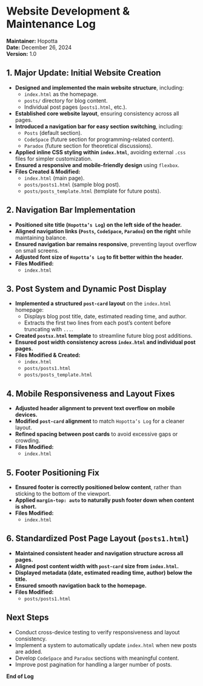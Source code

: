 # Website Development & Maintenance Log  
**Maintainer:** Hopotta  
**Date:** December 26, 2024  
**Version:** 1.0  

## 1. Major Update: Initial Website Creation  
- **Designed and implemented the main website structure**, including:  
  - `index.html` as the homepage.  
  - `posts/` directory for blog content.  
  - Individual post pages (`posts1.html`, etc.).  
- **Established core website layout**, ensuring consistency across all pages.  
- **Introduced a navigation bar for easy section switching**, including:  
  - `Posts` (default section).  
  - `CodeSpace` (future section for programming-related content).  
  - `Paradox` (future section for theoretical discussions).  
- **Applied inline CSS styling within `index.html`**, avoiding external `.css` files for simpler customization.  
- **Ensured a responsive and mobile-friendly design** using `flexbox`.  
- **Files Created & Modified:**  
  - `index.html` (main page).  
  - `posts/posts1.html` (sample blog post).  
  - `posts/posts_template.html` (template for future posts).  

## 2. Navigation Bar Implementation  
- **Positioned site title (`Hopotta’s Log`) on the left side of the header.**  
- **Aligned navigation links (`Posts`, `CodeSpace`, `Paradox`) on the right** while maintaining balance.  
- **Ensured navigation bar remains responsive**, preventing layout overflow on small screens.  
- **Adjusted font size of `Hopotta’s Log` to fit better within the header.**  
- **Files Modified:**  
  - `index.html`  

## 3. Post System and Dynamic Post Display  
- **Implemented a structured `post-card` layout** on the `index.html` homepage:  
  - Displays blog post title, date, estimated reading time, and author.  
  - Extracts the first two lines from each post’s content before truncating with `...`.  
- **Created `postsx.html` template** to streamline future blog post additions.  
- **Ensured post width consistency across `index.html` and individual post pages.**  
- **Files Modified & Created:**  
  - `index.html`  
  - `posts/posts1.html`  
  - `posts/posts_template.html`  

## 4. Mobile Responsiveness and Layout Fixes  
- **Adjusted header alignment to prevent text overflow on mobile devices.**  
- **Modified `post-card` alignment** to match `Hopotta’s Log` for a cleaner layout.  
- **Refined spacing between post cards** to avoid excessive gaps or crowding.  
- **Files Modified:**  
  - `index.html`  

## 5. Footer Positioning Fix  
- **Ensured footer is correctly positioned below content**, rather than sticking to the bottom of the viewport.  
- **Applied `margin-top: auto` to naturally push footer down when content is short.**  
- **Files Modified:**  
  - `index.html`  

## 6. Standardized Post Page Layout (`posts1.html`)  
- **Maintained consistent header and navigation structure across all pages.**  
- **Aligned post content width with `post-card` size from `index.html`.**  
- **Displayed metadata (date, estimated reading time, author) below the title.**  
- **Ensured smooth navigation back to the homepage.**  
- **Files Modified:**  
  - `posts/posts1.html`  

## Next Steps  
- Conduct cross-device testing to verify responsiveness and layout consistency.  
- Implement a system to automatically update `index.html` when new posts are added.  
- Develop `CodeSpace` and `Paradox` sections with meaningful content.  
- Improve post pagination for handling a larger number of posts.  

**End of Log**  
